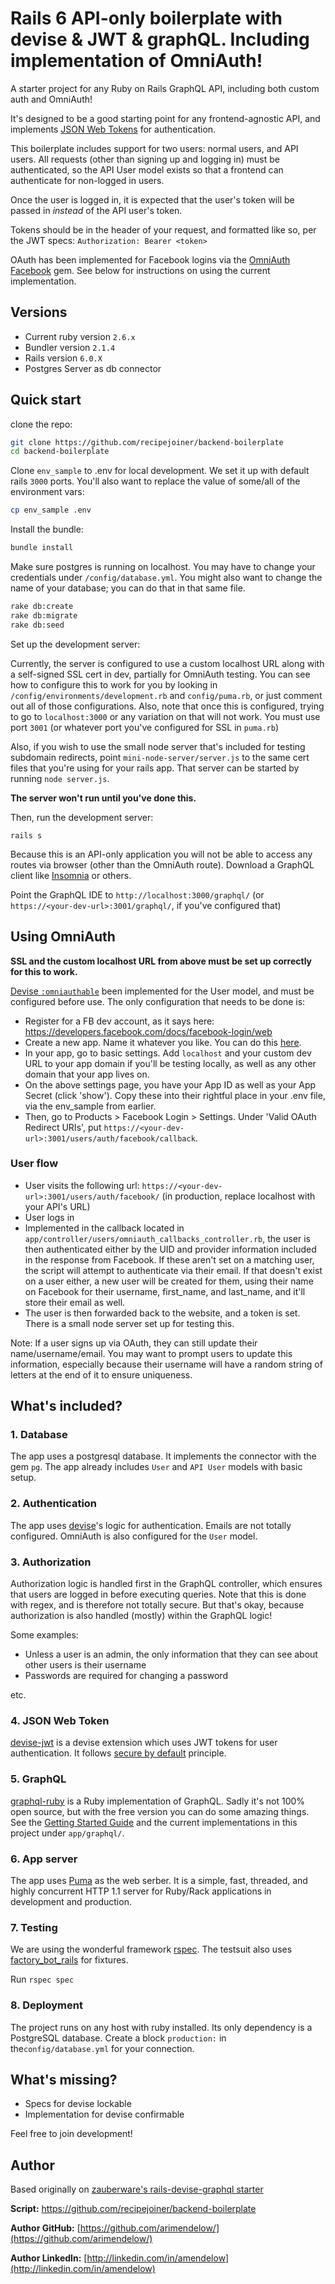 # Rails 6 API-only boilerplate with devise & JWT & graphQL. Including implementation of OmniAuth!

A starter project for any Ruby on Rails GraphQL API, including both custom auth and OmniAuth!

It's designed to be a good starting point for any frontend-agnostic API, and implements [JSON Web Tokens](https://jwt.io/introduction/) for authentication.

This boilerplate includes support for two users: normal users, and API users. All requests (other than signing up and logging in) must be authenticated, so the API User model exists so that a frontend can authenticate for non-logged in users.

Once the user is logged in, it is expected that the user's token will be passed in *instead* of the API user's token.

Tokens should be in the header of your request, and formatted like so, per the JWT specs:
`Authorization: Bearer <token>`

OAuth has been implemented for Facebook logins via the [OmniAuth Facebook](https://github.com/simi/omniauth-facebook) gem. See below for instructions on using the current implementation.

## Versions

- Current ruby version `2.6.x`
- Bundler version `2.1.4`
- Rails version `6.0.X`
- Postgres Server as db connector

## Quick start

clone the repo:

```sh
git clone https://github.com/recipejoiner/backend-boilerplate
cd backend-boilerplate
```

Clone `env_sample` to .env for local development. We set it up with default rails `3000` ports. You'll also want to replace the value of some/all of the environment vars:

```sh
cp env_sample .env
```

Install the bundle:

```sh
bundle install
```

Make sure postgres is running on localhost. You may have to change your credentials under `/config/database.yml`. You might also want to change the name of your database; you can do that in that same file.

```sh
rake db:create
rake db:migrate
rake db:seed
```

Set up the development server:

Currently, the server is configured to use a custom localhost URL along with a self-signed SSL cert in dev, partially for OmniAuth testing. You can see how to configure this to work for you by looking in `/config/environments/development.rb` and `config/puma.rb`, or just comment out all of those configurations. Also, note that once this is configured, trying to go to `localhost:3000` or any variation on that will not work. You must use port `3001` (or whatever port you've configured for SSL in `puma.rb`)

Also, if you wish to use the small node server that's included for testing subdomain redirects, point `mini-node-server/server.js` to the same cert files that you're using for your rails app. That server can be started by running `node server.js`.

__The server won't run until you've done this.__

Then, run the development server:

```
rails s
```

Because this is an API-only application you will not be able to access any routes via browser (other than the OmniAuth route). Download a GraphQL client like [Insomnia](https://insomnia.rest/) or others. 

Point the GraphQL IDE to `http://localhost:3000/graphql/` (or `https://<your-dev-url>:3001/graphql/`, if you've configured that)

## Using OmniAuth

__SSL and the custom localhost URL from above must be set up correctly for this to work.__

[Devise `:omniauthable`](https://github.com/heartcombo/devise/wiki/OmniAuth:-Overview) been implemented for the User model, and must be configured before use. The only configuration that needs to be done is:
- Register for a FB dev account, as it says here: <https://developers.facebook.com/docs/facebook-login/web>
- Create a new app. Name it whatever you like. You can do this [here](https://developers.facebook.com/apps/).
- In your app, go to basic settings. Add `localhost` and your custom dev URL to your app domain if you'll be testing locally, as well as any other domain that your app lives on.
- On the above settings page, you have your App ID as well as your App Secret (click 'show'). Copy these into their rightful place in your .env file, via the env_sample from earlier.
- Then, go to Products > Facebook Login > Settings. Under 'Valid OAuth Redirect URIs', put `https://<your-dev-url>:3001/users/auth/facebook/callback`.



### User flow
- User visits the following url: `https://<your-dev-url>:3001/users/auth/facebook/` (in production, replace localhost with your API's URL)
- User logs in
- Implemented in the callback located in `app/controller/users/omniauth_callbacks_controller.rb`, the user is then authenticated either by the UID and provider information included in the response from Facebook. If these aren't set on a matching user, the script will attempt to authenticate via their email. If that doesn't exist on a user either, a new user will be created for them, using their name on Facebook for their username, first_name, and last_name, and it'll store their email as well.
- The user is then forwarded back to the website, and a token is set. There is a small node server set up for testing this.

Note: If a user signs up via OAuth, they can still update their name/username/email. You may want to prompt users to update this information, especially because their username will have a random string of letters at the end of it to ensure uniqueness.

## What's included?

### 1. Database
The app uses a postgresql database. It implements the connector with the gem `pg`. The app already includes `User` and `API User` models with basic setup.

### 2. Authentication
The app uses [devise](https://github.com/plataformatec/devise)'s logic for authentication. Emails are not totally configured. OmniAuth is also configured for the `User` model.

### 3. Authorization
Authorization logic is handled first in the GraphQL controller, which ensures that users are logged in before executing queries. Note that this is done with regex, and is therefore not totally secure. But that's okay, because authorization is also handled (mostly) within the GraphQL logic!

Some examples:
- Unless a user is an admin, the only information that they can see about other users is their username
- Passwords are required for changing a password

etc.

### 4. JSON Web Token
[devise-jwt](https://github.com/waiting-for-dev/devise-jwt) is a devise extension which uses JWT tokens for user authentication. It follows [secure by default](https://en.wikipedia.org/wiki/Secure_by_default) principle.

### 5. GraphQL
[graphql-ruby](https://github.com/rmosolgo/graphql-ruby) is a Ruby implementation of GraphQL. Sadly it's not 100% open source, but with the free version you can do some amazing things. See the [Getting Started Guide](https://graphql-ruby.org/) and the current implementations in this project under `app/graphql/`.

### 6. App server
The app uses [Puma](https://github.com/puma/puma) as the web serber. It is a simple, fast, threaded, and highly concurrent HTTP 1.1 server for Ruby/Rack applications in development and production.

### 7. Testing

We are using the wonderful framework [rspec](https://github.com/rspec/rspec). The testsuit also uses [factory_bot_rails](https://github.com/thoughtbot/factory_bot_rails) for fixtures. 

Run `rspec spec` 

### 8. Deployment
The project runs on any host with ruby installed. Its only dependency is a PostgreSQL database. Create a block `production:` in the`config/database.yml` for your connection.



## What's missing?

* Specs for devise lockable
* Implementation for devise confirmable


Feel free to join development!

## Author

Based originally on [zauberware's rails-devise-graphql starter](https://github.com/zauberware/rails-devise-graphql)

__Script:__ <https://github.com/recipejoiner/backend-boilerplate>

__Author GitHub:__ [https://github.com/arimendelow/](https://github.com/arimendelow/)

__Author LinkedIn:__ [http://linkedin.com/in/amendelow](http://linkedin.com/in/amendelow)
